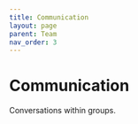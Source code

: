 ```yaml
---
title: Communication
layout: page
parent: Team
nav_order: 3
---
```


# Communication

Conversations within groups.

<script src="https://giscus.app/client.js"
        data-repo="JGarzo/D.C.-Cyberattack-Simulation"
        data-repo-id="R_kgDOObV24A"
        data-category="Show and tell"
        data-category-id="DIC_kwDOObV24M4CpmW3"
        data-mapping="pathname"
        data-strict="0"
        data-reactions-enabled="1"
        data-emit-metadata="0"
        data-input-position="bottom"
        data-theme="catppuccin_macchiato"
        data-lang="en"
        crossorigin="anonymous"
        async>
</script>
